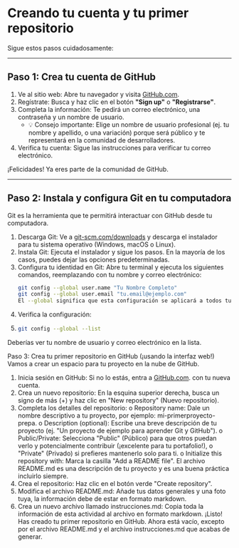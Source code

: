 # Creando tu cuenta y tu primer repositorio

Sigue estos pasos cuidadosamente:

---

## Paso 1: Crea tu cuenta de GitHub
1. Ve al sitio web: Abre tu navegador y visita [GitHub.com](https://github.com).
2. Regístrate: Busca y haz clic en el botón **"Sign up"** o **"Registrarse"**.
3. Completa la información: Te pedirá un correo electrónico, una contraseña y un nombre de usuario.  
   - 💡 Consejo importante: Elige un nombre de usuario profesional (ej. tu nombre y apellido, o una variación) porque será público y te representará en la comunidad de desarrolladores.
4. Verifica tu cuenta: Sigue las instrucciones para verificar tu correo electrónico.

 ¡Felicidades! Ya eres parte de la comunidad de GitHub.

---

## Paso 2: Instala y configura Git en tu computadora
Git es la herramienta que te permitirá interactuar con GitHub desde tu computadora.

1. Descarga Git: Ve a [git-scm.com/downloads](https://git-scm.com/downloads) y descarga el instalador para tu sistema operativo (Windows, macOS o Linux).
2. Instala Git: Ejecuta el instalador y sigue los pasos. En la mayoría de los casos, puedes dejar las opciones predeterminadas.
3. Configura tu identidad en Git: Abre tu terminal y ejecuta los siguientes comandos, reemplazando con tu nombre y correo electrónico:
   ```bash
   git config --global user.name "Tu Nombre Completo"
   git config --global user.email "tu.email@ejemplo.com"
   El --global significa que esta configuración se aplicará a todos tus proyectos en esta computadora. Git almacenará esto en un archivo llamado .gitconfig.

4. Verifica la configuración:
0. ```bash
   git config --global --list
Deberías ver tu nombre de usuario y correo electrónico en la lista.

Paso 3: Crea tu primer repositorio en GitHub (¡usando la interfaz web!)
Vamos a crear un espacio para tu proyecto en la nube de GitHub.
1. Inicia sesión en GitHub: Si no lo estás, entra a  [GitHub.com](https://github.com). con tu nueva cuenta.
2. Crea un nuevo repositorio: En la esquina superior derecha, busca un signo de más (+) y haz clic en
"New repository" (Nuevo repositorio).
3. Completa los detalles del repositorio:
   o Repository name: Dale un nombre descriptivo a tu proyecto, por ejemplo: mi-primerproyecto-prepa.
   o Description (optional): Escribe una breve descripción de tu proyecto (ej. "Un proyecto de
ejemplo para aprender Git y GitHub").
   o Public/Private: Selecciona "Public" (Público) para que otros puedan verlo y
potencialmente contribuir (¡excelente para tu portafolio!), o "Private" (Privado) si prefieres
mantenerlo solo para ti.
   o Initialize this repository with: Marca la casilla "Add a README file". El archivo
README.md es una descripción de tu proyecto y es una buena práctica incluirlo siempre.
4. Crea el repositorio: Haz clic en el botón verde "Create repository".
5. Modifica el archivo README.md: Añade tus datos generales y una foto tuya, la información debe
de estar en formato markdown.
6. Crea un nuevo archivo llamado instrucciones.md: Copia toda la información de esta actividad al
archivo en formato markdown.
¡Listo! Has creado tu primer repositorio en GitHub. Ahora está vacío, excepto por el archivo README.md y
el archivo instrucciones.md que acabas de generar.

